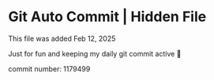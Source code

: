 # Git Auto Commit | Hidden File

This file was added Feb 12, 2025

Just for fun and keeping my daily git commit active 🤪

commit number: 1179499
